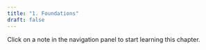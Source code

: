 ```yaml
---
title: "1. Foundations"
draft: false
---
```

Click on a note in the navigation panel to start learning this chapter.